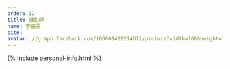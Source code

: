 ```yaml
---
order: 12
title: 攝影師
name: 李嘉恩
site:
avatar: //graph.facebook.com/100001489214621/picture?width=100&height=100
---
```


{% include personal-info.html %}

<!-- 這邊應該放介紹 -->
